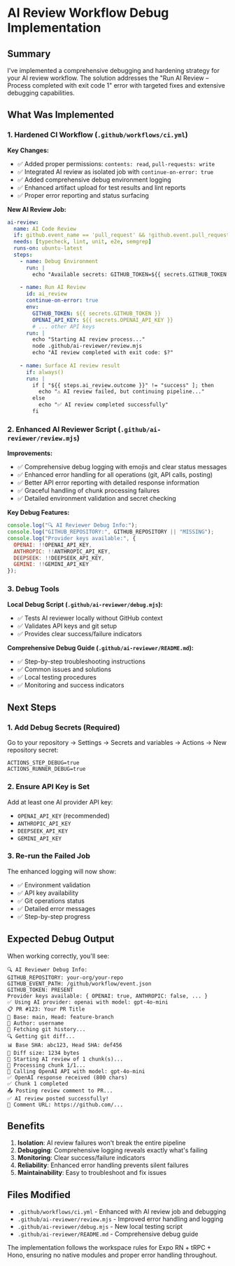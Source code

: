 # AI Review Workflow Debug Implementation

## Summary

I've implemented a comprehensive debugging and hardening strategy for your AI review workflow. The solution addresses the "Run AI Review – Process completed with exit code 1" error with targeted fixes and extensive debugging capabilities.

## What Was Implemented

### 1. Hardened CI Workflow (`.github/workflows/ci.yml`)

**Key Changes:**
- ✅ Added proper permissions: `contents: read`, `pull-requests: write`
- ✅ Integrated AI review as isolated job with `continue-on-error: true`
- ✅ Added comprehensive debug environment logging
- ✅ Enhanced artifact upload for test results and lint reports
- ✅ Proper error reporting and status surfacing

**New AI Review Job:**
```yaml
ai-review:
  name: AI Code Review
  if: github.event_name == 'pull_request' && !github.event.pull_request.draft
  needs: [typecheck, lint, unit, e2e, semgrep]
  runs-on: ubuntu-latest
  steps:
    - name: Debug Environment
      run: |
        echo "Available secrets: GITHUB_TOKEN=${{ secrets.GITHUB_TOKEN != '' }}, OPENAI_API_KEY=${{ secrets.OPENAI_API_KEY != '' }}..."
    
    - name: Run AI Review
      id: ai_review
      continue-on-error: true
      env:
        GITHUB_TOKEN: ${{ secrets.GITHUB_TOKEN }}
        OPENAI_API_KEY: ${{ secrets.OPENAI_API_KEY }}
        # ... other API keys
      run: |
        echo "Starting AI review process..."
        node .github/ai-reviewer/review.mjs
        echo "AI review completed with exit code: $?"
    
    - name: Surface AI review result
      if: always()
      run: |
        if [ "${{ steps.ai_review.outcome }}" != "success" ]; then
          echo "⚠️ AI review failed, but continuing pipeline..."
        else
          echo "✅ AI review completed successfully"
        fi
```

### 2. Enhanced AI Reviewer Script (`.github/ai-reviewer/review.mjs`)

**Improvements:**
- ✅ Comprehensive debug logging with emojis and clear status messages
- ✅ Enhanced error handling for all operations (git, API calls, posting)
- ✅ Better API error reporting with detailed response information
- ✅ Graceful handling of chunk processing failures
- ✅ Detailed environment validation and secret checking

**Key Debug Features:**
```javascript
console.log("🔍 AI Reviewer Debug Info:");
console.log("GITHUB_REPOSITORY:", GITHUB_REPOSITORY || "MISSING");
console.log("Provider keys available:", {
  OPENAI: !!OPENAI_API_KEY,
  ANTHROPIC: !!ANTHROPIC_API_KEY,
  DEEPSEEK: !!DEEPSEEK_API_KEY,
  GEMINI: !!GEMINI_API_KEY
});
```

### 3. Debug Tools

**Local Debug Script (`.github/ai-reviewer/debug.mjs`):**
- ✅ Tests AI reviewer locally without GitHub context
- ✅ Validates API keys and git setup
- ✅ Provides clear success/failure indicators

**Comprehensive Debug Guide (`.github/ai-reviewer/README.md`):**
- ✅ Step-by-step troubleshooting instructions
- ✅ Common issues and solutions
- ✅ Local testing procedures
- ✅ Monitoring and success indicators

## Next Steps

### 1. Add Debug Secrets (Required)
Go to your repository → Settings → Secrets and variables → Actions → New repository secret:

```
ACTIONS_STEP_DEBUG=true
ACTIONS_RUNNER_DEBUG=true
```

### 2. Ensure API Key is Set
Add at least one AI provider API key:
- `OPENAI_API_KEY` (recommended)
- `ANTHROPIC_API_KEY`
- `DEEPSEEK_API_KEY`
- `GEMINI_API_KEY`

### 3. Re-run the Failed Job
The enhanced logging will now show:
- ✅ Environment validation
- ✅ API key availability
- ✅ Git operations status
- ✅ Detailed error messages
- ✅ Step-by-step progress

## Expected Debug Output

When working correctly, you'll see:
```
🔍 AI Reviewer Debug Info:
GITHUB_REPOSITORY: your-org/your-repo
GITHUB_EVENT_PATH: /github/workflow/event.json
GITHUB_TOKEN: PRESENT
Provider keys available: { OPENAI: true, ANTHROPIC: false, ... }
✅ Using AI provider: openai with model: gpt-4o-mini
📋 PR #123: Your PR Title
🔀 Base: main, Head: feature-branch
👤 Author: username
🔄 Fetching git history...
🔍 Getting git diff...
📊 Base SHA: abc123, Head SHA: def456
📝 Diff size: 1234 bytes
🤖 Starting AI review of 1 chunk(s)...
📝 Processing chunk 1/1...
🔗 Calling OpenAI API with model: gpt-4o-mini
✅ OpenAI response received (800 chars)
✅ Chunk 1 completed
📤 Posting review comment to PR...
✅ AI review posted successfully!
🔗 Comment URL: https://github.com/...
```

## Benefits

1. **Isolation**: AI review failures won't break the entire pipeline
2. **Debugging**: Comprehensive logging reveals exactly what's failing
3. **Monitoring**: Clear success/failure indicators
4. **Reliability**: Enhanced error handling prevents silent failures
5. **Maintainability**: Easy to troubleshoot and fix issues

## Files Modified

- `.github/workflows/ci.yml` - Enhanced with AI review job and debugging
- `.github/ai-reviewer/review.mjs` - Improved error handling and logging
- `.github/ai-reviewer/debug.mjs` - New local testing script
- `.github/ai-reviewer/README.md` - Comprehensive debug guide

The implementation follows the workspace rules for Expo RN + tRPC + Hono, ensuring no native modules and proper error handling throughout.